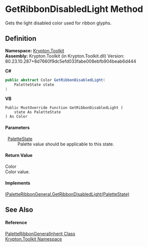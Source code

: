 # GetRibbonDisabledLight Method


Gets the light disabled color used for ribbon glyphs.



## Definition
**Namespace:** <a href="79d2eac2-21f4-54ff-7552-b20c33c30600.md">Krypton.Toolkit</a>  
**Assembly:** Krypton.Toolkit (in Krypton.Toolkit.dll) Version: 80.23.10.287+8d7660f9dc5efd033fabe008ebfb904beab6d444

**C#**
``` C#
public abstract Color GetRibbonDisabledLight(
	PaletteState state
)
```
**VB**
``` VB
Public MustOverride Function GetRibbonDisabledLight ( 
	state As PaletteState
) As Color
```



#### Parameters
<dl><dt>  <a href="93e626cd-00cf-240e-06c6-ab4d47e982ba.md">PaletteState</a></dt><dd>Palette value should be applicable to this state.</dd></dl>

#### Return Value
Color  
Color value.

#### Implements
<a href="3e3b511d-7bb0-f713-2cbd-7ac72314e78b.md">IPaletteRibbonGeneral.GetRibbonDisabledLight(PaletteState)</a>  


## See Also


#### Reference
<a href="dae6eb0d-6733-a7e6-229c-8bff348bb07a.md">PaletteRibbonGeneralInherit Class</a>  
<a href="79d2eac2-21f4-54ff-7552-b20c33c30600.md">Krypton.Toolkit Namespace</a>  
